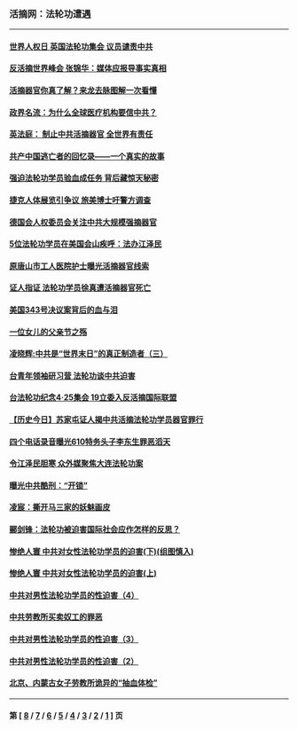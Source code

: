 ### 活摘网：法轮功遭遇
---
#### [世界人权日 英国法轮功集会 议员谴责中共](../../pages/nf5881/n13431763.md?05250430) 
#### [反活摘世界峰会 张锦华：媒体应报导事实真相](../../pages/nf5881/n13278502.md?05250430) 
#### [活摘器官你真了解？来龙去脉图解一次看懂](../../pages/nf5881/n13013820.md?05250430) 
#### [政界名流：为什么全球医疗机构要信中共？](../../pages/nf5881/n11945479.md?05250430) 
#### [英法庭： 制止中共活摘器官 全世界有责任](../../pages/nf5881/n11330691.md?05250430) 
#### [共产中国逃亡者的回忆录——一个真实的故事](../../pages/nf5881/n10918649.md?05250430) 
#### [强迫法轮功学员验血成任务 背后藏惊天秘密](../../pages/nf5881/n4252384.md?05250430) 
#### [捷克人体展览引争议 旅美博士吁警方调查](../../pages/nf5881/n9429187.md?05250430) 
#### [德国会人权委员会关注中共大规模强摘器官](../../pages/nf5881/n8418950.md?05250430) 
#### [5位法轮功学员在美国会山疾呼：法办江泽民](../../pages/nf5881/n8101519.md?05250430) 
#### [原唐山市工人医院护士曝光活摘器官线索](../../pages/nf5881/n8076384.md?05250430) 
#### [证人指证 法轮功学员徐真遭活摘器官死亡](../../pages/nf5881/n8042467.md?05250430) 
#### [美国343号决议案背后的血与泪](../../pages/nf5881/n8020684.md?05250430) 
#### [一位女儿的父亲节之殇](../../pages/nf5881/n8014122.md?05250430) 
#### [凌晓辉:中共是“世界末日”的真正制造者（三）](../../pages/nf5881/n4210333.md?05250430) 
#### [台青年领袖研习营 法轮功谈中共迫害](../../pages/nf5881/n4141857.md?05250430) 
#### [台法轮功纪念4‧25集会 19立委入反活摘国际联盟](../../pages/nf5881/n4141821.md?05250430) 
#### [【历史今日】苏家屯证人揭中共活摘法轮功学员器官罪行](../../pages/nf5881/n4135912.md?05250430) 
#### [四个电话录音曝光610特务头子李东生罪恶滔天](../../pages/nf5881/n4040060.md?05250430) 
#### [令江泽民胆寒 众外媒聚焦大连法轮功案](../../pages/nf5881/n3932671.md?05250430) 
#### [曝光中共酷刑：“开锁”](../../pages/nf5881/n3889373.md?05250430) 
#### [凌宸：撕开马三家的妖魅画皮](../../pages/nf5881/n3849369.md?05250430) 
#### [郦剑锋：法轮功被迫害国际社会应作怎样的反思？](../../pages/nf5881/n3824560.md?05250430) 
#### [惨绝人寰 中共对女性法轮功学员的迫害(下)(组图慎入)](../../pages/nf5881/n3816285.md?05250430) 
#### [惨绝人寰 中共对女性法轮功学员的迫害(上)](../../pages/nf5881/n3815374.md?05250430) 
#### [中共对男性法轮功学员的性迫害（4）](../../pages/nf5881/n3769144.md?05250430) 
#### [中共劳教所买卖奴工的罪恶](../../pages/nf5881/n3769378.md?05250430) 
#### [中共对男性法轮功学员的性迫害（3）](../../pages/nf5881/n3768231.md?05250430) 
#### [中共对男性法轮功学员的性迫害（2）](../../pages/nf5881/n3767211.md?05250430) 
#### [北京、内蒙古女子劳教所诡异的“抽血体检”](../../pages/nf5881/n3753158.md?05250430) 

---
#### 第 [ [8](./8.md?05250430) / [7](./7.md?05250430) / [6](./6.md?05250430) / [5](./5.md?05250430) / [4](./4.md?05250430) / [3](./3.md?05250430) / [2](./2.md?05250430) / [1](./1.md?05250430) ] 页
